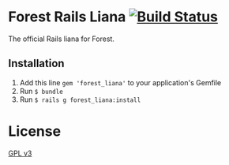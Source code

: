 # Forest Rails Liana [![Build Status](https://travis-ci.org/SeyZ/forest-rails.svg?branch=master)](https://travis-ci.org/SeyZ/forest-rails)
The official Rails liana for Forest.

## Installation

1. Add this line `gem 'forest_liana'` to your application's Gemfile
2. Run `$ bundle`
3. Run `$ rails g forest_liana:install`

# License

[GPL v3](https://github.com/SeyZ/forest-rails/blob/master/LICENSE)
